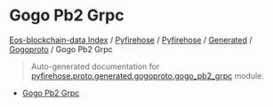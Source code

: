 # Gogo Pb2 Grpc

[Eos-blockchain-data Index](../../../../README.md#eos-blockchain-data-index) /
[Pyfirehose](../../../index.md#pyfirehose) /
[Pyfirehose](../../../index.md#pyfirehose) /
[Generated](../index.md#generated) /
[Gogoproto](./index.md#gogoproto) /
Gogo Pb2 Grpc

> Auto-generated documentation for [pyfirehose.proto.generated.gogoproto.gogo_pb2_grpc](https://github.com/Krow10/eos-blockchain-data/blob/main/pyfirehose/proto/generated/gogoproto/gogo_pb2_grpc.py) module.

- [Gogo Pb2 Grpc](#gogo-pb2-grpc)

